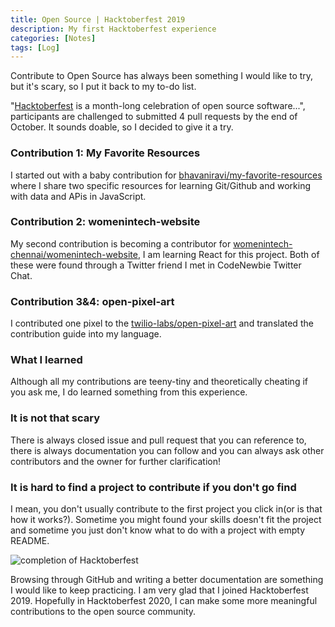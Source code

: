 ```yaml
---
title: Open Source | Hacktoberfest 2019
description: My first Hacktoberfest experience
categories: [Notes] 
tags: [Log]
---
```


Contribute to Open Source has always been something I would like to try, but it's scary, so I put it back to my to-do list.

"[Hacktoberfest](https://hacktoberfest.digitalocean.com/) is a month-long celebration of open source software...", participants are challenged to submitted 4 pull requests by the end of October. It sounds doable, so I decided to give it a try.

### Contribution 1: My Favorite Resources

I started out with a baby contribution for [bhavaniravi/my-favorite-resources](https://github.com/bhavaniravi/my-favorite-resources) where I share two specific resources for learning Git/Github and working with data and APis in JavaScript.

### Contribution 2: womenintech-website

My second contribution is becoming a contributor for [womenintech-chennai/womenintech-website](https://github.com/womenintech-chennai/womenintech-website), I am learning React for this project. Both of these were found through a Twitter friend I met in CodeNewbie Twitter Chat.

### Contribution 3&4: open-pixel-art

I contributed one pixel to the [twilio-labs/open-pixel-art](https://github.com/twilio-labs/open-pixel-art) and translated the contribution guide into my language.

### What I learned

Although all my contributions are teeny-tiny and theoretically cheating if you ask me, I do learned something from this experience.

### It is not that scary

There is always closed issue and pull request that you can reference to, there is always documentation you can follow and you can always ask other contributors and the owner for further clarification!

### It is hard to find a project to contribute if you don't go find

I mean, you don't usually contribute to the first project you click in(or is that how it works?). Sometime you might found your skills doesn't fit the project and sometime you just don't know what to do with a project with empty README.

![completion of Hacktoberfest]({{site.baseurl}}/assets/images/hacktoberfest2019.PNG)

Browsing through GitHub and writing a better documentation are something I would like to keep practicing. I am very glad that I joined Hacktoberfest 2019. Hopefully in Hacktoberfest 2020, I can make some more meaningful contributions to the open source community.
